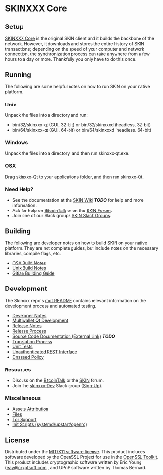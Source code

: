 SKINXXX Core
=====================

Setup
---------------------
[SKINXXX Core](http://www.skin.xxx/wallet) is the original SKIN client and it builds the backbone of the network. However, it downloads and stores the entire history of SKIN transactions; depending on the speed of your computer and network connection, the synchronization process can take anywhere from a few hours to a day or more. Thankfully you only have to do this once.

Running
---------------------
The following are some helpful notes on how to run SKIN on your native platform.

### Unix

Unpack the files into a directory and run:

- bin/32/skinxxx-qt (GUI, 32-bit) or bin/32/skinxxxd (headless, 32-bit)
- bin/64/skinxxx-qt (GUI, 64-bit) or bin/64/skinxxxd (headless, 64-bit)

### Windows

Unpack the files into a directory, and then run skinxxx-qt.exe.

### OSX

Drag skinxxx-Qt to your applications folder, and then run skinxxx-Qt.

### Need Help?

* See the documentation at the [SKIN Wiki](https://en.bitcoin.it/wiki/Main_Page) ***TODO***
for help and more information.
* Ask for help on [BitcoinTalk](https://bitcointalk.org/index.php?topic=1262920.0) or on the [SKIN Forum](http://forum.www.skin.xxx/).
* Join one of our Slack groups [SKIN Slack Groups](https://www.skin.xxx/slack-logins/).

Building
---------------------
The following are developer notes on how to build SKIN on your native platform. They are not complete guides, but include notes on the necessary libraries, compile flags, etc.

- [OSX Build Notes](build-osx.md)
- [Unix Build Notes](build-unix.md)
- [Gitian Building Guide](gitian-building.md)

Development
---------------------
The Skinxxx repo's [root README](https://github.com/Skinxxx/SkinXXXCore/skinxxx/blob/master/README.md) contains relevant information on the development process and automated testing.

- [Developer Notes](developer-notes.md)
- [Multiwallet Qt Development](multiwallet-qt.md)
- [Release Notes](release-notes.md)
- [Release Process](release-process.md)
- [Source Code Documentation (External Link)](https://dev.visucore.com/bitcoin/doxygen/) ***TODO***
- [Translation Process](translation_process.md)
- [Unit Tests](unit-tests.md)
- [Unauthenticated REST Interface](REST-interface.md)
- [Dnsseed Policy](dnsseed-policy.md)

### Resources

* Discuss on the [BitcoinTalk](https://bitcointalk.org/index.php?topic=1262920.0) or the [SKIN](http://forum.www.skin.xxx/) forum.
* Join the [skinxxx-Dev](https://skinxxx-dev.slack.com/) Slack group ([Sign-Up](https://skinxxx-dev.herokuapp.com/)).

### Miscellaneous
- [Assets Attribution](assets-attribution.md)
- [Files](files.md)
- [Tor Support](tor.md)
- [Init Scripts (systemd/upstart/openrc)](init.md)

License
---------------------
Distributed under the [MIT/X11 software license](http://www.opensource.org/licenses/mit-license.php).
This product includes software developed by the OpenSSL Project for use in the [OpenSSL Toolkit](https://www.openssl.org/). This product includes
cryptographic software written by Eric Young ([eay@cryptsoft.com](mailto:eay@cryptsoft.com)), and UPnP software written by Thomas Bernard.
